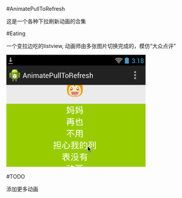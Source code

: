 #AnimatePullToRefresh

这是一个各种下拉刷新动画的合集

#Eating

一个变拉边吃的listview, 动画师由多张图片切换完成的，模仿“大众点评”
 
 ![](./slide.gif)
 
#TODO
    
添加更多动画